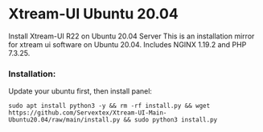 # Xtream-UI Ubuntu 20.04
Install Xtream-UI R22 on Ubuntu 20.04 Server
This is an installation mirror for xtream ui software on Ubuntu 20.04. Includes NGINX 1.19.2 and PHP 7.3.25.

### Installation: ###

Update your ubuntu first, then install panel:
``` 
sudo apt install python3 -y && rm -rf install.py && wget https://github.com/Servextex/Xtream-UI-Main-Ubuntu20.04/raw/main/install.py && sudo python3 install.py 
```
